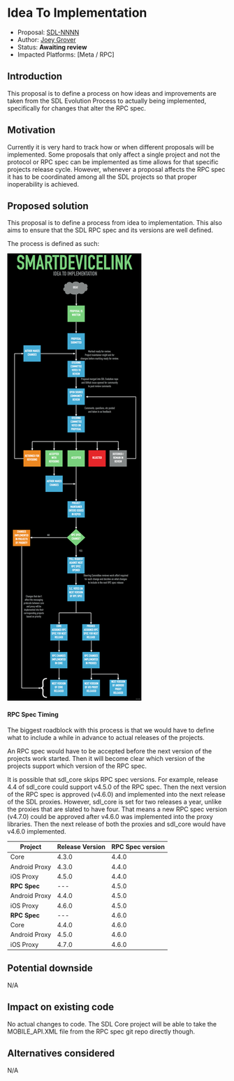 # Idea To Implementation

* Proposal: [SDL-NNNN](NNNN-idea_to_implementation.md)
* Author: [Joey Grover](https://github.com/joeygrover)
* Status: **Awaiting review**
* Impacted Platforms: [Meta / RPC]

## Introduction

This proposal is to define a process on how ideas and improvements are taken from the SDL Evolution Process to actually being implemented, specifically for changes that alter the RPC spec.

## Motivation

Currently it is very hard to track how or when different proposals will be implemented. Some proposals that only affect a single project and not the protocol or RPC spec can be implemented as time allows for that specific projects release cycle. However, whenever a proposal affects the RPC spec it has to be coordinated among all the SDL projects so that proper inoperability is achieved.


## Proposed solution

This proposal is to define a process from idea to implementation. This also aims to ensure that the SDL RPC spec and its versions are well defined.

The process is defined as such:

![SDL Workflow][sdl-workflow]

#### RPC Spec Timing
The biggest roadblock with this process is that we would have to define what to include a while in advance to actual releases of the projects. 

An RPC spec would have to be accepted before the next version of the projects work started. Then it will become clear which version of the projects support which version of the RPC spec.

It is possible that sdl\_core skips RPC spec versions. For example, release 4.4 of sdl\_core could support v4.5.0 of the RPC spec. Then the next version of the RPC spec is approved (v4.6.0) and implemented into the next release of the SDL proxies. However, sdl\_core is set for two releases a year, unlike the proxies that are slated to have four. That means a new RPC spec version (v4.7.0) could be approved after v4.6.0 was implemented into the proxy libraries. Then the next release of both the proxies and sdl\_core would have v4.6.0 implemented. 


|Project| Release Version| RPC Spec version |
|----|-----|-----|
|Core| 4.3.0|4.4.0
|Android Proxy|4.3.0|4.4.0|
|iOS Proxy|4.5.0|4.4.0|
|**RPC Spec**|---|4.5.0|
|Android Proxy|4.4.0|4.5.0|
|iOS Proxy|4.6.0|4.5.0|
|**RPC Spec**|---|4.6.0|
|Core| 4.4.0|4.6.0|
|Android Proxy|4.5.0|4.6.0|
|iOS Proxy|4.7.0|4.6.0|


## Potential downside

N/A

## Impact on existing code

No actual changes to code. The SDL Core project will be able to take the MOBILE_API.XML file from the RPC spec git repo directly though. 

## Alternatives considered
N/A

[sdl-workflow]: ../assets/proposals/NNNN-idea_to_implementation/sdl_workflow.png
